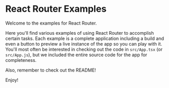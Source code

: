 # React Router Examples

Welcome to the examples for React Router.

Here you'll find various examples of using React Router to accomplish certain tasks. Each example is a complete application including a build and even a button to preview a live instance of the app so you can play with it. You'll most often be interested in checking out the code in `src/App.tsx` (or `src/App.js`), but we included the entire source code for the app for completeness.

Also, remember to check out the README!

Enjoy!

